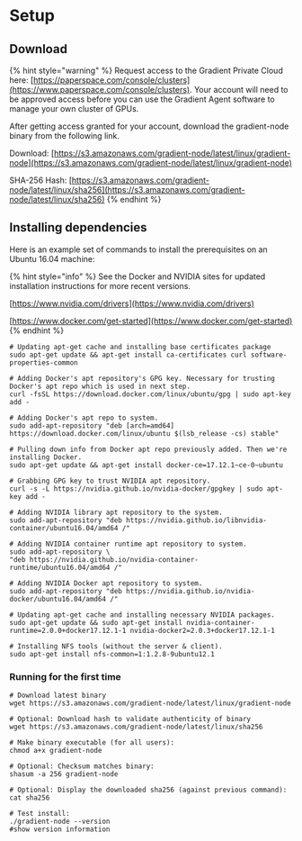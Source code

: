 # Setup

## Download

{% hint style="warning" %}
Request access to the Gradient Private Cloud here: [https://paperspace.com/console/clusters](https://www.paperspace.com/console/clusters). Your account will need to be approved access before you can use the Gradient Agent software  to manage your own cluster of GPUs. 

After getting access granted for your account, download the gradient-node binary from the following link. 

Download: [https://s3.amazonaws.com/gradient-node/latest/linux/gradient-node](https://s3.amazonaws.com/gradient-node/latest/linux/gradient-node)

SHA-256 Hash: [https://s3.amazonaws.com/gradient-node/latest/linux/sha256](https://s3.amazonaws.com/gradient-node/latest/linux/sha256)
{% endhint %}

## Installing dependencies

Here is an example set of commands to install the prerequisites on an Ubuntu 16.04 machine:

{% hint style="info" %}
See the Docker and NVIDIA sites for updated installation instructions for more recent versions.

[https://www.nvidia.com/drivers](https://www.nvidia.com/drivers) 

[https://www.docker.com/get-started](https://www.docker.com/get-started)
{% endhint %}

```text
# Updating apt-get cache and installing base certificates package
sudo apt-get update && apt-get install ca-certificates curl software-properties-common

# Adding Docker's apt repository's GPG key. Necessary for trusting Docker's apt repo which is used in next step.
curl -fsSL https://download.docker.com/linux/ubuntu/gpg | sudo apt-key add -

# Adding Docker's apt repo to system.
sudo add-apt-repository "deb [arch=amd64] https://download.docker.com/linux/ubuntu $(lsb_release -cs) stable"

# Pulling down info from Docker apt repo previously added. Then we're installing Docker.
sudo apt-get update && apt-get install docker-ce=17.12.1~ce-0~ubuntu

# Grabbing GPG key to trust NVIDIA apt repository.
curl -s -L https://nvidia.github.io/nvidia-docker/gpgkey | sudo apt-key add -

# Adding NVIDIA library apt repository to the system.
sudo add-apt-repository "deb https://nvidia.github.io/libnvidia-container/ubuntu16.04/amd64 /"

# Adding NVIDIA container runtime apt repository to system.
sudo add-apt-repository \
"deb https://nvidia.github.io/nvidia-container-runtime/ubuntu16.04/amd64 /"

# Adding NVIDIA Docker apt repository to system.
sudo add-apt-repository "deb https://nvidia.github.io/nvidia-docker/ubuntu16.04/amd64 /"

# Updating apt-get cache and installing necessary NVIDIA packages.
sudo apt-get update && sudo apt-get install nvidia-container-runtime=2.0.0+docker17.12.1-1 nvidia-docker2=2.0.3+docker17.12.1-1

# Installing NFS tools (without the server & client).
sudo apt-get install nfs-common=1:1.2.8-9ubuntu12.1
```

### Running for the first time

```text
# Download latest binary 
wget https://s3.amazonaws.com/gradient-node/latest/linux/gradient-node

# Optional: Download hash to validate authenticity of binary
wget https://s3.amazonaws.com/gradient-node/latest/linux/sha256

# Make binary executable (for all users):
chmod a+x gradient-node

# Optional: Checksum matches binary:
shasum -a 256 gradient-node

# Optional: Display the downloaded sha256 (against previous command):
cat sha256

# Test install:
./gradient-node --version
#show version information
```

